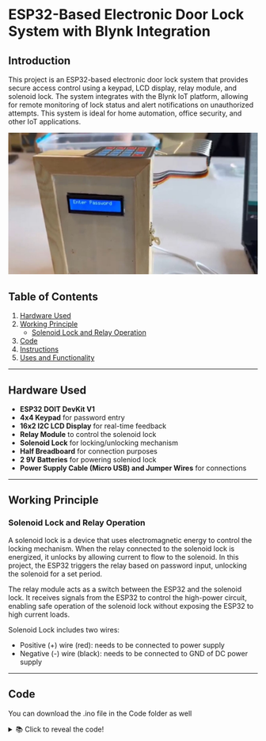 # ESP32-Based Electronic Door Lock System with Blynk Integration

## Introduction
This project is an ESP32-based electronic door lock system that provides secure access control using a keypad, LCD display, relay module, and solenoid lock. The system integrates with the Blynk IoT platform, allowing for remote monitoring of lock status and alert notifications on unauthorized attempts. This system is ideal for home automation, office security, and other IoT applications.

[![Video Demonstration](https://github.com/gurkaran-singh1/ESP32-Soleniod-keypad-door-lock-system/blob/main/images/ESP32Proj.JPG)](https://seneca-my.sharepoint.com/:v:/g/personal/gurkaran-singh1_myseneca_ca/EdOMYshiMhtDp-pF4wCRwZAB-zZ4hN-iVrxcuteNEMH0LQ?e=qgxDds&nav=eyJyZWZlcnJhbEluZm8iOnsicmVmZXJyYWxBcHAiOiJTdHJlYW1XZWJBcHAiLCJyZWZlcnJhbFZpZXciOiJTaGFyZURpYWxvZy1MaW5rIiwicmVmZXJyYWxBcHBQbGF0Zm9ybSI6IldlYiIsInJlZmVycmFsTW9kZSI6InZpZXcifX0%3D)

## Table of Contents
1. [Hardware Used](#hardware-used)
2. [Working Principle](#working-principle)
   - [Solenoid Lock and Relay Operation](#solenoid-lock-and-relay-operation)
3. [Code](#code)
4. [Instructions](#instructions)
5. [Uses and Functionality](#uses-and-functionality)

---

## Hardware Used
- **ESP32 DOIT DevKit V1**
- **4x4 Keypad** for password entry
- **16x2 I2C LCD Display** for real-time feedback
- **Relay Module** to control the solenoid lock
- **Solenoid Lock** for locking/unlocking mechanism
- **Half Breadboard** for connection purposes
- **2 9V Batteries** for powering soleniod lock
- **Power Supply Cable (Micro USB) and Jumper Wires** for connections

---

## Working Principle

### Solenoid Lock and Relay Operation
A solenoid lock is a device that uses electromagnetic energy to control the locking mechanism. When the relay connected to the solenoid lock is energized, it unlocks by allowing current to flow to the solenoid. In this project, the ESP32 triggers the relay based on password input, unlocking the solenoid for a set period.

The relay module acts as a switch between the ESP32 and the solenoid lock. It receives signals from the ESP32 to control the high-power circuit, enabling safe operation of the solenoid lock without exposing the ESP32 to high current loads.

Solenoid Lock includes two wires:
- Positive (+) wire (red): needs to be connected to power supply
- Negative (-) wire (black): needs to be connected to GND of DC power supply

---

## Code

You can download the .ino file in the Code folder as well

<details>
   <summary>📚 Click to reveal the code!</summary>
```
/*************************************************************

This is a simple demo of sending and receiving some data with Blynk IOT app
Be sure to check out other examples!
 *************************************************************/

/* Fill-in information from Blynk Device Info here */
#define BLYNK_TEMPLATE_ID "TMPLXXXX" // You will find this information while setting up Blynk IoT app
#define BLYNK_TEMPLATE_NAME "ESP32 Security Lock"
#define BLYNK_AUTH_TOKEN "xxx-xxxxx-xxxxx-xxxx"

/* Comment this out to disable prints and save space */
#define BLYNK_PRINT Serial

// The libraries you will need for this project
#include <LiquidCrystal_I2C.h>
#include <Keypad.h>
#include <WiFi.h>
#include <WiFiClient.h>
#include <BlynkSimpleEsp32.h>
#include <HTTPClient.h>
#include <UrlEncode.h>


// Your WiFi credentials.
// Set password to "" for open networks.
char ssid[] = "Gurkaran";
char pass[] = "xxxxxxx"; // WiFi Password
char auth[] = BLYNK_AUTH_TOKEN;

// +international_country_code + phone number
// Portugal +351, example: +351912345678
String phoneNumber = "+1XXX-XXX-XXXX";
String apiKey = "87XXXX"; // You will get this key while setting up the WhatsApp API Bot

#define RELAY_PIN   19 // ESP32 pin GPIO19 connected to the relay
#define ROW_NUM     4  // keypad four rows
#define COLUMN_NUM  4  // keypad three columns

char keys[ROW_NUM][COLUMN_NUM] = {
  {'1', '2', '3', 'A'},
  {'4', '5', '6', 'B'},
  {'7', '8', '9', 'C'},
  {'*', '0', '#', 'D'}
};

byte pin_rows[ROW_NUM] = {12, 14, 27, 26};   // ESP32 pin: GPIO12, GPIO14, GPIO27, GPIO26 connected to the row pins
byte pin_column[COLUMN_NUM] = {25, 33, 32};  // ESP32 pin: GPIO25, GPIO33, GPIO32 connected to the column pins

Keypad keypad = Keypad( makeKeymap(keys), pin_rows, pin_column, ROW_NUM, COLUMN_NUM );

LiquidCrystal_I2C lcd(0x27, 16, 2);  // Set LCD address and dimensions

const String correct_password = "2813"; // Change your password here
String input_password = "";
int incorrect_attempts = 0;
const int max_attempts = 3;

void setup() {
  Serial.begin(9600);
  lcd.init();
  lcd.backlight();
  pinMode(RELAY_PIN, OUTPUT);
  digitalWrite(RELAY_PIN, HIGH); // Initially lock the door
  lcd.setCursor(2,0);
  lcd.print(" WELCOME! ");
  lcd.setCursor(0, 1);
  lcd.print("ESP32 Project");
  delay(3000);
  lcd.clear();
  lcd.print("Enter Password");
  
  Serial.begin(115200);
  WiFi.begin(ssid, pass);
  Serial.println("Connecting");
  while(WiFi.status() != WL_CONNECTED) {
    delay(500);
    Serial.print(".");
  }
  Serial.println("");
  Serial.print("Connected to WiFi network with IP Address: ");
  Serial.println(WiFi.localIP());
  Blynk.begin(auth, ssid, pass, "blynk.cloud",80);  // This is connect the ESP32 to Blynk IoT app
 
}

void loop() {
  Blynk.run();
  char key = keypad.getKey();

  if (key != NO_KEY) {
    if (input_password.length() < 4) {
      input_password += key;
      lcd.setCursor(input_password.length() - 1, 1);
      lcd.print('*');  // Display '*' instead of the actual key pressed
    }

    if (input_password.length() == 4) {
      if (input_password == correct_password) {
        lcd.clear();
//        lcd.print("Success");
//        delay(2000);
        digitalWrite(RELAY_PIN, HIGH); // Unlock the door
        lcd.clear();
        lcd.print("Door Unlocked");
        delay(3000);
        digitalWrite(RELAY_PIN, LOW); // Relock the door
        lcd.clear();
        lcd.print("Enter Password");
        input_password = "";
        incorrect_attempts = 0;
      } else {
        lcd.clear();
        lcd.print("Wrong Password!");
        delay(2000);
        lcd.clear();
        lcd.print("Enter Password");
        input_password = "";
        incorrect_attempts++;
        if (incorrect_attempts == 3) {
          lcd.clear();
          lcd.print("WARNING STOP!");
          delay(2000);
          lcd.clear();
          lcd.print("Enter Password");
//          Blynk.logEvent("intrusion_alert", "Intrusion Detected!");
          sendMessage("ATTENTION!! SOMEONE IS TRYING TO GET IN!!");
        }
        if (incorrect_attempts > max_attempts) {
          lcd.clear();
          lcd.print("INTRUDER!!");
          Blynk.logEvent("intrusion_alert", "Intrusion Detected!"); // This event will be logged in Blynk dashboard.
//          sendMessage("ATTENTION!! SOMEONE IS TRYING TO GET IN!!");
        }
      }
    }
  }

}
void sendMessage(String message){

  // Data to send with HTTP POST
  String url = "https://api.callmebot.com/whatsapp.php?phone=" + phoneNumber + "&apikey=" + apiKey + "&text=" + urlEncode(message);    
  HTTPClient http;
  http.begin(url);

  // Specify content-type header
  http.addHeader("Content-Type", "application/x-www-form-urlencoded");
  
  // Send HTTP POST request
  int httpResponseCode = http.POST(url);
  if (httpResponseCode == 200){
    Serial.print("Message sent successfully");
  }
  else{
    Serial.println("Error sending the message");
    Serial.print("HTTP response code: ");
    Serial.println(httpResponseCode);
  }

  // Free resources
  http.end();
}

```

</details>

## Instructions

1. **Hardware Setup**:
   - Connect all the components - ESP32, Soleniod, LCD, Relay together. You can watch **Solenoid door lock system using 4x4 keypad** for reference (pasted the link in Refrences)
   - Ensure the relay is properly connected to the solenoid lock, and the ESP32's GPIO pin is set to control the relay.
   - You can use either a battery or power supply for powering the soleniod lock but make sure the lock has enough power to open and close smoothly.

2. **Software Setup**:
   - **Install Libraries**: Open the Arduino IDE software, I would recommend to use the [1.8.19v](https://downloads.arduino.cc/arduino-1.8.19-windows.zip) and install the following libraries:
      - LiquidCrystal_I2C.h
      - Keypad.h
      - WiFi.h
      - WiFiClient.h
      - BlynkSimpleEsp32.h
      - HTTPClient.h
      - UrlEncode.h
   - **Blynk IoT Platform**:
     - Create a Blynk project in the Blynk app or web interface, adding the ESP32 as a new device.
     - Get the `Template ID`, `Device Name`, and `Auth Token` from the Blynk platform.
     - Create virtual pins (e.g., V5 for door status and V0 for intrusion alert).
     - Check the link in references for more information. 

3. **Code Setup**:
   - **Update Credentials**: Open the code file and replace placeholders with your Wi-Fi SSID and password, and Blynk authentication token.
   - **Upload Code**: Connect your ESP32 to the computer via micro USB, select the correct board and COM port in the Arduino IDE, and upload the code.

4. **Running the System**:
   - **Power Up**: Once the code is uploaded, disconnect and reconnect the ESP32 to power on the system.
   - **Enter Password**: On the LCD display, a prompt will ask for the password. Use the keypad to enter the password.
   - **Password Verification**:
     - If the correct password is entered, the door unlocks momentarily, displaying "Access Granted" on the LCD and updating the Blynk app.
     - If an incorrect password is entered three times, the system triggers an "Intrusion Detected" alert in the Blynk app.

---

## Uses and Functionality

- **Access Control**: The system provides a secure, password-protected access mechanism, ideal for homes and offices requiring controlled entry points.
- **Remote Monitoring**: Integration with the Blynk platform allows users to monitor the door lock status remotely and receive real-time notifications of intrusion attempts.
- **Security Alerts**: If multiple incorrect password attempts are detected, the system automatically sends an alert notification through Blynk, enhancing security by informing users of potential unauthorized access.

---
## References

- [ESP32 - solenoid lock](https://esp32io.com/tutorials/esp32-solenoid-lock)
- [Create an ESP32 Door Lock System: Wokwi Beginner Tutorial](https://www.youtube.com/watch?v=ZLt_BqmmKKE)
- [Solenoid door lock system using 4x4 keypad](https://www.youtube.com/watch?v=lOoV563CqYA)
- [Blynk 2.0 Getting Started Tutorial, New Blynk App V2.0 with ESP32, Blynk.cloud setup](https://www.youtube.com/watch?v=EMSSJOblRcU)

## Contributing

Feel free to suggest improvements, report issues, or ask for help! You can reach me out on my email or LinkedIn. (Link in bio)
